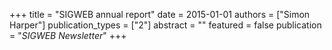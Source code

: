 +++
title = "SIGWEB annual report"
date = 2015-01-01
authors = ["Simon Harper"]
publication_types = ["2"]
abstract = ""
featured = false
publication = "*SIGWEB Newsletter*"
+++

